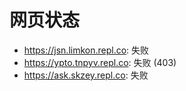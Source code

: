 # 网页状态
- https://jsn.limkon.repl.co: 失败
- https://ypto.tnpyv.repl.co: 失败 (403)
- https://ask.skzey.repl.co: 失败
